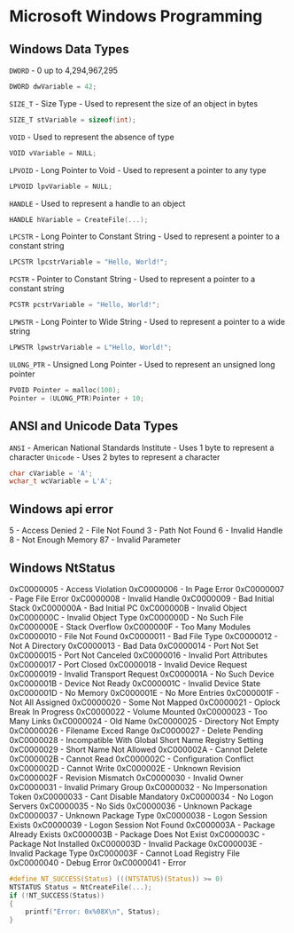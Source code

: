 # Microsoft Windows Programming

## Windows Data Types

`DWORD` - 0 up to 4,294,967,295

```c
DWORD dwVariable = 42;
```

`SIZE_T` - Size Type - Used to represent the size of an object in bytes

```c
SIZE_T stVariable = sizeof(int);
```

`VOID` - Used to represent the absence of type

```c
VOID vVariable = NULL;
```

`LPVOID` - Long Pointer to Void - Used to represent a pointer to any type

```c
LPVOID lpvVariable = NULL;
```

`HANDLE` - Used to represent a handle to an object

```c
HANDLE hVariable = CreateFile(...);
```

`LPCSTR` - Long Pointer to Constant String - Used to represent a pointer to a constant string

```c
LPCSTR lpcstrVariable = "Hello, World!";
```

`PCSTR` - Pointer to Constant String - Used to represent a pointer to a constant string

```c
PCSTR pcstrVariable = "Hello, World!";
```

`LPWSTR` - Long Pointer to Wide String - Used to represent a pointer to a wide string

```c
LPWSTR lpwstrVariable = L"Hello, World!";
```

`ULONG_PTR` - Unsigned Long Pointer - Used to represent an unsigned long pointer

```c
PVOID Pointer = malloc(100);
Pointer = (ULONG_PTR)Pointer + 10;
```

## ANSI and Unicode Data Types

`ANSI` - American National Standards Institute - Uses 1 byte to represent a character
`Unicode` - Uses 2 bytes to represent a character

```c
char cVariable = 'A';
wchar_t wcVariable = L'A';
```

## Windows api error

5 - Access Denied
2 - File Not Found
3 - Path Not Found
6 - Invalid Handle
8 - Not Enough Memory
87 - Invalid Parameter

## Windows NtStatus

0xC0000005 - Access Violation
0xC0000006 - In Page Error
0xC0000007 - Page File Error
0xC0000008 - Invalid Handle
0xC0000009 - Bad Initial Stack
0xC000000A - Bad Initial PC
0xC000000B - Invalid Object
0xC000000C - Invalid Object Type
0xC000000D - No Such File
0xC000000E - Stack Overflow
0xC000000F - Too Many Modules
0xC0000010 - File Not Found
0xC0000011 - Bad File Type
0xC0000012 - Not A Directory
0xC0000013 - Bad Data
0xC0000014 - Port Not Set
0xC0000015 - Port Not Canceled
0xC0000016 - Invalid Port Attributes
0xC0000017 - Port Closed
0xC0000018 - Invalid Device Request
0xC0000019 - Invalid Transport Request
0xC000001A - No Such Device
0xC000001B - Device Not Ready
0xC000001C - Invalid Device State
0xC000001D - No Memory
0xC000001E - No More Entries
0xC000001F - Not All Assigned
0xC0000020 - Some Not Mapped
0xC0000021 - Oplock Break In Progress
0xC0000022 - Volume Mounted
0xC0000023 - Too Many Links
0xC0000024 - Old Name
0xC0000025 - Directory Not Empty
0xC0000026 - Filename Exced Range
0xC0000027 - Delete Pending
0xC0000028 - Incompatible With Global Short Name Registry Setting
0xC0000029 - Short Name Not Allowed
0xC000002A - Cannot Delete
0xC000002B - Cannot Read
0xC000002C - Configuration Conflict
0xC000002D - Cannot Write
0xC000002E - Unknown Revision
0xC000002F - Revision Mismatch
0xC0000030 - Invalid Owner
0xC0000031 - Invalid Primary Group
0xC0000032 - No Impersonation Token
0xC0000033 - Cant Disable Mandatory
0xC0000034 - No Logon Servers
0xC0000035 - No Sids
0xC0000036 - Unknown Package
0xC0000037 - Unknown Package Type
0xC0000038 - Logon Session Exists
0xC0000039 - Logon Session Not Found
0xC000003A - Package Already Exists
0xC000003B - Package Does Not Exist
0xC000003C - Package Not Installed
0xC000003D - Invalid Package
0xC000003E - Invalid Package Type
0xC000003F - Cannot Load Registry File
0xC0000040 - Debug Error
0xC0000041 - Error

```c
#define NT_SUCCESS(Status) (((NTSTATUS)(Status)) >= 0)
NTSTATUS Status = NtCreateFile(...);
if (!NT_SUCCESS(Status))
{
    printf("Error: 0x%08X\n", Status);
}
```
